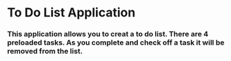 # To Do List Application

### This application allows you to creat a to do list. There are 4 preloaded tasks. As you complete and check off a task it will be removed from the list.
